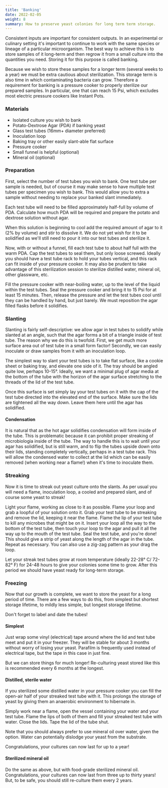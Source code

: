 ```yaml
---
title: 'Banking'
date: 2022-02-05
weight: 8
summary: How to preserve yeast colonies for long term term storage.
---
```


Consistent inputs are important for consistent outputs. In an experimental
or culinary setting it's important to continue to work with the same
species or lineage of a particular microorganism. The best way to achieve
this is to store samples of it long-term and then regrow it from a small
culture into the quantities you need. Storing it for this purpose is
called banking.

Because we wish to store these samples for a longer term (several
weeks to a year) we must be extra cautious about sterilization. This
storage term is also time in which contaminating bacteria can grow.
Therefore a requirement for banking is a pressure cooker to properly
sterilize our prepared samples. In particular, one that can reach 15
Psi, which excludes most electric pressure cookers like Instant Pots.


### Materials

- Isolated culture you wish to bank
- Potato-Dextrose Agar (PDA) if banking yeast
- Glass test tubes (16mm+ diameter preferred)
- Inoculation  loop
- Baking tray or other easily slant-able flat surface
- Pressure cooker
- Small funnel is helpful (optional)
- Mineral oil (optional)


### Preparation

First, select the number of test tubes you wish to bank. One test tube per
sample is needed, but of course it may make sense to have multiple test
tubes per specimen you wish to bank. This would allow you to extra a sample
without needing to replace your banked slant immediately.

Each test tube will need to be filled approximately half-full by volume
of PDA. Calculate how much PDA will be required and prepare the potato and
dextrose solution without agar.

When this solution is beginning to cool add the required amount of agar to
it (2% by volume) and stir to dissolve it. We do not yet wish for it to be
solidified as we'll still need to pour it into our test tubes and sterilize
it.

Now, with or without a funnel, fill each test tube to about half full with
the warm PDA. Cap the test tubes to seal them, but only loose screwed.
Ideally you should have a test tube rack to hold your tubes vertical, and
this rack can fit inside of your pressure cooker. It may also be prudent
to take advantage of this sterilization session to sterilize distilled
water, mineral oil, other glassware, etc.

Fill the pressure cooker with near-boiling water, up to the level of the
liquid within the test tubes. Seal the pressure cooker and
bring it to 15 Psi for at least 15 minutes. Then, release the pressure and
let the test tubes cool until they can be handled by hand, but just barely.
We must reposition the agar filled flasks before it solidifies.


### Slanting

Slanting is fairly self-descriptive: we allow agar in test tubes to
solidify while slanted at an angle, such that the agar forms a bit of a
triangle inside of test tube. The reason why we do this is twofold. First,
we get much more surface area out of test tube in a small form factor!
Secondly, we can easily inoculate or draw samples from it with an
inoculation loop.

The simplest way to slant your test tubes is to take flat surface, like a
cookie sheet or baking tray, and elevate one side of it. The tray should be
angled quite low, perhaps 10-15°. Ideally, we want a minimal plug of agar
media at the bottom of the tube with the horizon of the agar surface
stretching to the threads of the lid of the test tube.

Once this surface is set simply lay your test tubes on it with the cap of
the test tube directed into the elevated end of the surface. Make sure the
lids are tightened all the way down. Leave them here until the agar has
solidified.

#### Condensation

It is natural that as the hot agar solidifies condensation will form inside
of the tube. This is problematic because it can prohibit proper streaking
of microbiologia inside of the tube. The way to handle this is to wait
until your agar has solidified, but is still warm, and to flip the tubes
upside down onto their lids, standing completely vertically, perhaps in a
test tube rack. This will allow the condensed water to collect at the lid
which can be easily removed (when working near a flame!) when it's time to
inoculate them.


### Streaking

Now it is time to streak out yeast culture onto the slants. As per usual
you will need a flame, inoculation loop, a cooled and prepared slant, and
of course some yeast to streak!

Light your flame, working as close to it as possible. Flame your loop and
grab a loopful of your solution onto it. Grab your test tube to be
streaking and remove the lid, keeping it near the flame. Flame the lip of
your test tube to kill any microbes that might be on it. Insert your loop
all the way to the bottom of the test tube, then touch your loop to the
agar and pull it all the way up to the mouth of the test tube. Seal the
test tube, and you're done! This should give a strip of yeast along the
length of the agar in the tube. Repeat as necessary. You can also use a
zig-zag pattern as your drag the loop.

Let your streak test tubes grow at room temperature (ideally 22-28° C/
72-82° F) for 24-48 hours to give your colonies some time to grow. After
this period we should have yeast ready for long-term storage.


### Freezing

Now that our growth is complete, we want to store the yeast for a long
period of time. There are a few ways to do this, from simplest but
shortest storage lifetime, to mildly less simple, but longest storage
lifetime.

Don't forget to label and date the tubes!


#### Simplest

Just wrap some vinyl (electrical) tape around where the lid and test tube
meet and put it in your freezer. They will be stable for about 3 months
without worry of losing your yeast. Parafilm is frequently used instead of
electrical tape, but the tape in this case in just fine.

But we can store things for much longer! Re-culturing yeast stored like this
is recommended every 6 months at the longest.

#### Distilled, sterile water

If you sterilized some distilled water in your pressure cooker you can fill
the open-air half of your streaked test tube with it. This prolongs the
storage of yeast by giving them an anaerobic environment to hibernate in.

Simply work near a flame, open the vessel containing your water and your
test tube. Flame the lips of both of them and fill your streaked test tube
with water. Close the lids. Tape the lid of the tube shut.

Note that you should always prefer to use mineral oil over water, given the
option. Water can potentially dislodge your yeast from the substrate.

Congratulations, your cultures can now last for up to a year!

#### Sterilized mineral oil

Do the same as above, but with food-grade sterilized mineral oil.
Congratulations, your cultures can now last from three up to thirty years!
But, to be safe, you should still re-culture them every 2 years.
